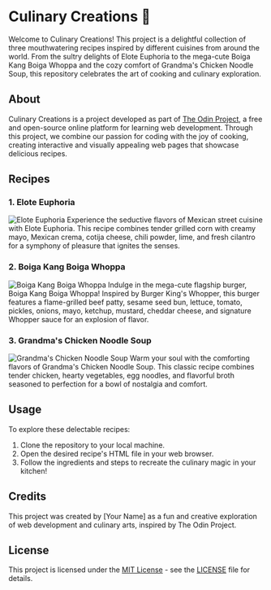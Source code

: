 # Culinary Creations 🍴

Welcome to Culinary Creations! This project is a delightful collection of three mouthwatering recipes inspired by different cuisines from around the world. From the sultry delights of Elote Euphoria to the mega-cute Boiga Kang Boiga Whoppa and the cozy comfort of Grandma's Chicken Noodle Soup, this repository celebrates the art of cooking and culinary exploration.

## About

Culinary Creations is a project developed as part of [The Odin Project](https://www.theodinproject.com/), a free and open-source online platform for learning web development. Through this project, we combine our passion for coding with the joy of cooking, creating interactive and visually appealing web pages that showcase delicious recipes.

## Recipes

### 1. Elote Euphoria
![Elote Euphoria](path/to/elote_image.jpg)
Experience the seductive flavors of Mexican street cuisine with Elote Euphoria. This recipe combines tender grilled corn with creamy mayo, Mexican crema, cotija cheese, chili powder, lime, and fresh cilantro for a symphony of pleasure that ignites the senses.

### 2. Boiga Kang Boiga Whoppa
![Boiga Kang Boiga Whoppa](path/to/boiga_image.jpg)
Indulge in the mega-cute flagship burger, Boiga Kang Boiga Whoppa! Inspired by Burger King's Whopper, this burger features a flame-grilled beef patty, sesame seed bun, lettuce, tomato, pickles, onions, mayo, ketchup, mustard, cheddar cheese, and signature Whopper sauce for an explosion of flavor.

### 3. Grandma's Chicken Noodle Soup
![Grandma's Chicken Noodle Soup](path/to/soup_image.jpg)
Warm your soul with the comforting flavors of Grandma's Chicken Noodle Soup. This classic recipe combines tender chicken, hearty vegetables, egg noodles, and flavorful broth seasoned to perfection for a bowl of nostalgia and comfort.

## Usage

To explore these delectable recipes:
1. Clone the repository to your local machine.
2. Open the desired recipe's HTML file in your web browser.
3. Follow the ingredients and steps to recreate the culinary magic in your kitchen!

## Credits

This project was created by [Your Name] as a fun and creative exploration of web development and culinary arts, inspired by The Odin Project.

## License

This project is licensed under the [MIT License](https://opensource.org/licenses/MIT) - see the [LICENSE](./LICENSE) file for details.
